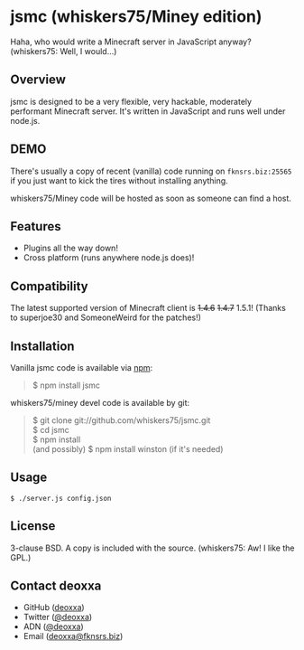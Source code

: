 jsmc (whiskers75/Miney edition)
====

Haha, who would write a Minecraft server in JavaScript anyway?
(whiskers75: Well, I would...)

Overview
--------

jsmc is designed to be a very flexible, very hackable, moderately performant
Minecraft server. It's written in JavaScript and runs well under node.js.

DEMO
----

There's usually a copy of recent (vanilla) code running on `fknsrs.biz:25565` if you just
want to kick the tires without installing anything.

whiskers75/Miney code will be hosted as soon as someone can find a host.

Features
--------

* Plugins all the way down!
* Cross platform (runs anywhere node.js does)!

Compatibility
-------------

The latest supported version of Minecraft client is <s>1.4.6</s> <s>1.4.7</s> 1.5.1! (Thanks to superjoe30 and SomeoneWeird for the patches!)

Installation
------------

Vanilla jsmc code is available via [npm](http://npmjs.org/):

> $ npm install jsmc

whiskers75/miney devel code is available by git:

> $ git clone git://github.com/whiskers75/jsmc.git  
> $ cd jsmc  
> $ npm install  
(and possibly)
> $ npm install winston (if it's needed)

Usage
-----

```
$ ./server.js config.json
```
License
-------

3-clause BSD. A copy is included with the source.
(whiskers75: Aw! I like the GPL.)

Contact deoxxa
-------

* GitHub ([deoxxa](http://github.com/deoxxa))
* Twitter ([@deoxxa](http://twitter.com/deoxxa))
* ADN ([@deoxxa](https://alpha.app.net/deoxxa))
* Email ([deoxxa@fknsrs.biz](mailto:deoxxa@fknsrs.biz))
